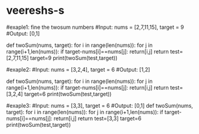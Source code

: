 # veereshs-s



#exaple1: fine the twosum numbers
 #Input: nums = [2,7,11,15], target = 9
 #Output: [0,1]

def twoSum(nums, target):
    for i in range(len(nums)):
        for j in range(i+1,len(nums)):
            if target-nums[i]==nums[j]:
                return[i,j]
    return
test=[2,7,11,15]
target=9
print(twoSum(test,target))            



#exaple2:
 #Input: nums = [3,2,4], target = 6
 #Output: [1,2]
 
def twoSum(nums, target):
    for i in range(len(nums)):
        for j in range(i+1,len(nums)):
            if target-nums[i]==nums[j]:
                return[i,j]
    return
test=[3,2,4]
target=6
print(twoSum(test,target)) 
 
 
 
 
 
 
#exaple3: 
#Input: nums = [3,3], target = 6
#Output: [0,1]
def twoSum(nums, target):
    for i in range(len(nums)):
        for j in range(i+1,len(nums)):
            if target-nums[i]==nums[j]:
                return[i,j]
    return
test=[3,3]
target=6
print(twoSum(test,target)) 

